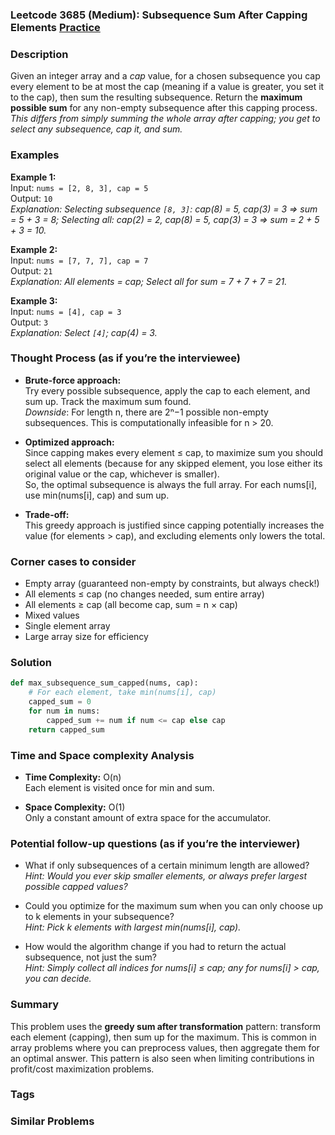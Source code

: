 ### Leetcode 3685 (Medium): Subsequence Sum After Capping Elements [Practice](https://leetcode.com/problems/subsequence-sum-after-capping-elements)

### Description  
Given an integer array and a *cap* value, for a chosen subsequence you cap every element to be at most the cap (meaning if a value is greater, you set it to the cap), then sum the resulting subsequence. Return the **maximum possible sum** for any non-empty subsequence after this capping process.  
*This differs from simply summing the whole array after capping; you get to select any subsequence, cap it, and sum.*

### Examples  

**Example 1:**  
Input: `nums = [2, 8, 3], cap = 5`  
Output: `10`  
*Explanation: Selecting subsequence `[8, 3]`: cap(8) = 5, cap(3) = 3 ⇒ sum = 5 + 3 = 8;*
*Selecting all: cap(2) = 2, cap(8) = 5, cap(3) = 3 ⇒ sum = 2 + 5 + 3 = 10.*

**Example 2:**  
Input: `nums = [7, 7, 7], cap = 7`  
Output: `21`  
*Explanation: All elements = cap; Select all for sum = 7 + 7 + 7 = 21.*

**Example 3:**  
Input: `nums = [4], cap = 3`  
Output: `3`  
*Explanation: Select `[4]`; cap(4) = 3.*

### Thought Process (as if you’re the interviewee)  

- **Brute-force approach:**  
  Try every possible subsequence, apply the cap to each element, and sum up. Track the maximum sum found.  
  *Downside*: For length n, there are 2ⁿ−1 possible non-empty subsequences. This is computationally infeasible for n > 20.

- **Optimized approach:**  
  Since capping makes every element ≤ cap, to maximize sum you should select all elements (because for any skipped element, you lose either its original value or the cap, whichever is smaller).  
  So, the optimal subsequence is always the full array. For each nums[i], use min(nums[i], cap) and sum up.

- **Trade-off:**  
  This greedy approach is justified since capping potentially increases the value (for elements > cap), and excluding elements only lowers the total.

### Corner cases to consider  
- Empty array (guaranteed non-empty by constraints, but always check!)  
- All elements ≤ cap (no changes needed, sum entire array)  
- All elements ≥ cap (all become cap, sum = n × cap)  
- Mixed values  
- Single element array  
- Large array size for efficiency  

### Solution

```python
def max_subsequence_sum_capped(nums, cap):
    # For each element, take min(nums[i], cap)
    capped_sum = 0
    for num in nums:
        capped_sum += num if num <= cap else cap
    return capped_sum
```

### Time and Space complexity Analysis  

- **Time Complexity:** O(n)  
  Each element is visited once for min and sum.

- **Space Complexity:** O(1)  
  Only a constant amount of extra space for the accumulator.

### Potential follow-up questions (as if you’re the interviewer)  

- What if only subsequences of a certain minimum length are allowed?  
  *Hint: Would you ever skip smaller elements, or always prefer largest possible capped values?*

- Could you optimize for the maximum sum when you can only choose up to k elements in your subsequence?  
  *Hint: Pick k elements with largest min(nums[i], cap).*

- How would the algorithm change if you had to return the actual subsequence, not just the sum?  
  *Hint: Simply collect all indices for nums[i] ≤ cap; any for nums[i] > cap, you can decide.*

### Summary
This problem uses the **greedy sum after transformation** pattern: transform each element (capping), then sum up for the maximum. This is common in array problems where you can preprocess values, then aggregate them for an optimal answer. This pattern is also seen when limiting contributions in profit/cost maximization problems.

### Tags


### Similar Problems
